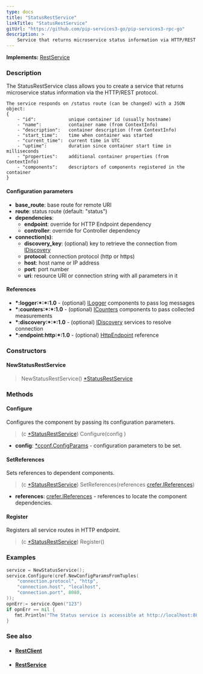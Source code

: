```yaml
---
type: docs
title: "StatusRestService"
linkTitle: "StatusRestService"
gitUrl: "https://github.com/pip-services3-go/pip-services3-rpc-go"
description: >
    Service that returns microservice status information via HTTP/REST protocol.
---
```


**Implements:** [RestService](../rest_service)


### Description

The StatusRestService class allows you to create a service that returns microservice status information via the HTTP/REST protocol.

```
The service responds on /status route (can be changed) with a JSON object:
{
    - "id":            unique container id (usually hostname)
    - "name":          container name (from ContextInfo)
    - "description":   container description (from ContextInfo)
    - "start_time":    time when container was started
    - "current_time":  current time in UTC
    - "uptime":        duration since container start time in milliseconds
    - "properties":    additional container properties (from ContextInfo)
    - "components":    descriptors of components registered in the container
}

```

#### Configuration parameters

- **base_route**: base route for remote URI
- **route**: status route (default: "status")
- **dependencies**:
    - **endpoint**: override for HTTP Endpoint dependency
    - **controller**: override for Controller dependency
- **connection(s)**:           
    - **discovery_key**: (optional) key to retrieve the connection from [IDiscovery](../../../components/connect/idiscovery)
    - **protocol**: connection protocol (http or https)
    - **host**: host name or IP address
    - **port**: port number
    - **uri**: resource URI or connection string with all parameters in it


#### References

- **\*:logger:\*:\*:1.0** - (optional) [ILogger](../../../components/log/ilogger) components to pass log messages
- **\*:counters:\*:\*:1.0** - (optional) [ICounters](../../../components/count/icounters) components to pass collected measurements
- **\*:discovery:\*:\*:1.0** - (optional) [IDiscovery](../../../components/connect/idiscovery) services to resolve connection
- **\*:endpoint:http:\*:1.0** - (optional) [HttpEndpoint](../http_endpoint) reference

### Constructors

#### NewStatusRestService

> NewStatusRestService() [*StatusRestService]()

### Methods


#### Configure
Configures the component by passing its configuration parameters.

> (c [*StatusRestService]()) Configure(config )

- **config**: [*cconf.ConfigParams](../../../commons/config/config_params) - configuration parameters to be set.


#### SetReferences
Sets references to dependent components.

> (c [*StatusRestService]()) SetReferences(references [crefer.IReferences](../../../commons/refer/ireferences))

- **references**: [crefer.IReferences](../../../commons/refer/ireferences) - references to locate the component dependencies.

#### Register
Registers all service routes in HTTP endpoint.

> (c [*StatusRestService]()) Register()


### Examples

```go
service = NewStatusService();
service.Configure(cref.NewConfigParamsFromTuples(
    "connection.protocol", "http",
    "connection.host", "localhost",
    "connection.port", 8080,
));
opnErr:= service.Open("123")
if opnErr == nil {
   fmt.Println("The Status service is accessible at http://localhost:8080/status");
}
```


### See also
- #### [RestClient](../../clients/rest_client)
- #### [RestService](../rest_service)
